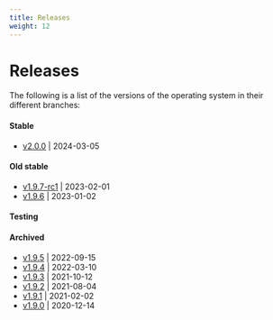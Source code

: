 ```yaml
---
title: Releases
weight: 12
---
```


# Releases

The following is a list of the versions of the operating system in their different branches:

#### Stable
- [v2.0.0](https://github.com/burmilla/os/releases/tag/v2.0.0) | 2024-03-05

#### Old stable
- [v1.9.7-rc1](https://github.com/burmilla/os/releases/tag/v1.9.7-rc1) | 2023-02-01
- [v1.9.6](https://github.com/burmilla/os/releases/tag/v1.9.6) | 2023-01-02

#### Testing

#### Archived
- [v1.9.5](https://github.com/burmilla/os/releases/tag/v1.9.5) | 2022-09-15
- [v1.9.4](https://github.com/burmilla/os/releases/tag/v1.9.4) | 2022-03-10
- [v1.9.3](https://github.com/burmilla/os/releases/tag/v1.9.3) | 2021-10-12
- [v1.9.2](https://github.com/burmilla/os/releases/tag/v1.9.2) | 2021-08-04
- [v1.9.1](https://github.com/burmilla/os/releases/tag/v1.9.1) | 2021-02-02
- [v1.9.0](https://github.com/burmilla/os/releases/tag/v1.9.0) | 2020-12-14
